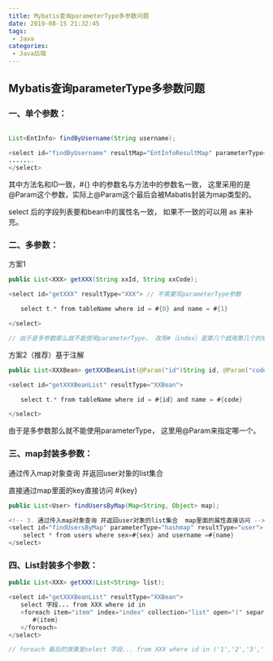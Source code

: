 ```yaml
---
title: Mybatis查询parameterType多参数问题
date: 2019-08-15 21:32:45
tags:
 - Java
categories:
 - Java后端
---
```


## Mybatis查询parameterType多参数问题





### 一、单个参数：

```java

List<EntInfo> findByUsername(String username);

<select id="findByUsername" resultMap="EntInfoResultMap" parameterType="java.lang.String" >
.......
</select>
```

其中方法名和ID一致，#{} 中的参数名与方法中的参数名一致， 这里采用的是@Param这个参数，实际上@Param这个最后会被Mabatis封装为map类型的。

select 后的字段列表要和bean中的属性名一致， 如果不一致的可以用 as 来补充。





### 二、多参数：

方案1

```java
public List<XXX> getXXX(String xxId, String xxCode);  

<select id="getXXX" resultType="XXX"> // 不需要写parameterType参数

　　select t.* from tableName where id = #{0} and name = #{1}  

</select>  

// 由于是多参数那么就不能使用parameterType， 改用#｛index｝是第几个就用第几个的索引，索引从0开始
```

方案2（推荐）基于注解

```java
public List<XXXBean> getXXXBeanList(@Param("id")String id, @Param("code")String code);  

<select id="getXXXBeanList" resultType="XXBean">

　　select t.* from tableName where id = #{id} and name = #{code}  

</select>  

```

由于是多参数那么就不能使用parameterType， 这里用@Param来指定哪一个。



### 三、map封装多参数：

通过传入map对象查询 并返回user对象的list集合  

直接通过map里面的key直接访问  #{key}



```java
public List<User> findUsersByMap(Map<String, Object> map);

<!-- 3. 通过传入map对象查询 并返回user对象的list集合  map里面的属性直接访问 -->
<select id="findUsersByMap" parameterType="hashmap" resultType="user">
    select * from users where sex=#{sex} and username =#{name}
</select>
```



### 四、List封装多个参数：

```java
public List<XXX> getXXX(List<String> list);  

<select id="getXXXBeanList" resultType="XXBean">
　　select 字段... from XXX where id in
　　<foreach item="item" index="index" collection="list" open="(" separator="," close=")">  
　　　　#{item}  
　　</foreach>  
</select>  

// foreach 最后的效果是select 字段... from XXX where id in ('1','2','3','4') 
```



